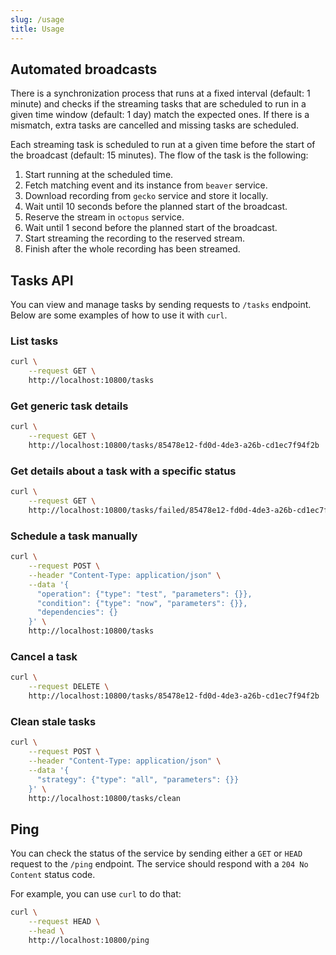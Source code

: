 ```yaml
---
slug: /usage
title: Usage
---
```


## Automated broadcasts

There is a synchronization process
that runs at a fixed interval (default: 1 minute)
and checks if the streaming tasks
that are scheduled to run in a given time window (default: 1 day)
match the expected ones.
If there is a mismatch,
extra tasks are cancelled
and missing tasks are scheduled.

Each streaming task is scheduled to run
at a given time before the start of the broadcast (default: 15 minutes).
The flow of the task is the following:

1. Start running at the scheduled time.
2. Fetch matching event and its instance from `beaver` service.
3. Download recording from `gecko` service and store it locally.
4. Wait until 10 seconds before the planned start of the broadcast.
5. Reserve the stream in `octopus` service.
6. Wait until 1 second before the planned start of the broadcast.
7. Start streaming the recording to the reserved stream.
8. Finish after the whole recording has been streamed.

## Tasks API

You can view and manage tasks by sending requests to `/tasks` endpoint.
Below are some examples of how to use it with `curl`.

### List tasks

```sh
curl \
    --request GET \
    http://localhost:10800/tasks
```

### Get generic task details

```sh
curl \
    --request GET \
    http://localhost:10800/tasks/85478e12-fd0d-4de3-a26b-cd1ec7f94f2b
```

### Get details about a task with a specific status

```sh
curl \
    --request GET \
    http://localhost:10800/tasks/failed/85478e12-fd0d-4de3-a26b-cd1ec7f94f2b
```

### Schedule a task manually

```sh
curl \
    --request POST \
    --header "Content-Type: application/json" \
    --data '{
      "operation": {"type": "test", "parameters": {}},
      "condition": {"type": "now", "parameters": {}},
      "dependencies": {}
    }' \
    http://localhost:10800/tasks
```

### Cancel a task

```sh
curl \
    --request DELETE \
    http://localhost:10800/tasks/85478e12-fd0d-4de3-a26b-cd1ec7f94f2b
```

### Clean stale tasks

```sh
curl \
    --request POST \
    --header "Content-Type: application/json" \
    --data '{
      "strategy": {"type": "all", "parameters": {}}
    }' \
    http://localhost:10800/tasks/clean
```

## Ping

You can check the status of the service by sending
either a `GET` or `HEAD` request to the `/ping` endpoint.
The service should respond with a `204 No Content` status code.

For example, you can use `curl` to do that:

```sh
curl \
    --request HEAD \
    --head \
    http://localhost:10800/ping
```
